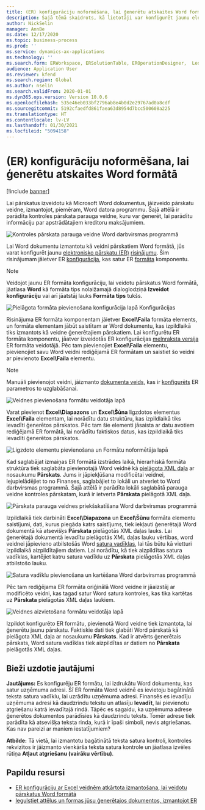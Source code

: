```yaml
---
title: (ER) konfigurāciju noformēšana, lai ģenerētu atskaites Word formātā
description: Šajā tēmā skaidrots, kā lietotāji var konfigurēt jaunu elektronisko pārskatu (ER) formātu, lai ģenerētu pārskatus kā Microsoft Word dokumentus.
author: NickSelin
manager: AnnBe
ms.date: 12/17/2020
ms.topic: business-process
ms.prod: ''
ms.service: dynamics-ax-applications
ms.technology: ''
ms.search.form: ERWorkspace, ERSolutionTable, EROperationDesigner,  LedgerJournalTable, LedgerJournalTransVendPaym
audience: Application User
ms.reviewer: kfend
ms.search.region: Global
ms.author: nselin
ms.search.validFrom: 2020-01-01
ms.dyn365.ops.version: Version 10.0.6
ms.openlocfilehash: 535e46eb033bf2796ab8e4b0d2e29767ad0a8cdf
ms.sourcegitcommit: 5192cfaedfd861faea63d8954d7bcc500608a225
ms.translationtype: HT
ms.contentlocale: lv-LV
ms.lasthandoff: 01/30/2021
ms.locfileid: "5094158"
---
```

# <a name="design-a-new-er-configuration-to-generate-reports-in-word-format"></a>(ER) konfigurāciju noformēšana, lai ģenerētu atskaites Word formātā

[!include [banner](../includes/banner.md)]

Lai pārskatus izveidotu kā Microsoft Word dokumentus, jāizveido pārskatu veidne, izmantojot, piemēram, Word datora programmu. Šajā attēlā ir parādīta kontroles pārskata parauga veidne, kuru var ģenerēt, lai parādītu informāciju par apstrādātajiem kreditoru maksājumiem.

![Kontroles pārskata parauga veidne Word darbvirsmas programmā](./media/er-design-configuration-word-image1.png)

Lai Word dokumentu izmantotu kā veidni pārskatiem Word formātā, jūs varat konfigurēt jaunu [elektronisko pārskatu (ER)](general-electronic-reporting.md) [risinājumu](er-quick-start1-new-solution.md). Šim risinājumam jāietver ER [konfigurācija](general-electronic-reporting.md#Configuration), kas satur ER [formāta](general-electronic-reporting.md#FormatComponentOutbound) komponentu.

> [!NOTE]
> Veidojot jaunu ER formāta konfigurāciju, lai veidotu pārskatus Word formātā, jāatlasa **Word** kā formāta tips nolaižamajā dialoglodziņā **Izveidot konfigurāciju** vai arī jāatstāj lauks **Formāta tips** tukšs.

![Pielāgota formāta pievienošana konfigurācija lapā Konfigurācijas](./media/er-design-configuration-word-image2.gif)

Risinājuma ER formāta komponentam jāietver **Excel\\Faila** formāta elements, un formāta elementam jābūt saistītam ar Word dokumentu, kas izpildlaikā tiks izmantots kā veidne ģenerētajiem pārskatiem. Lai konfigurētu ER formāta komponentu, jāatver izveidotās ER konfigurācijas [melnraksta versija](general-electronic-reporting.md#component-versioning) ER formāta veidotājā. Pēc tam pievienojiet **Excel\\Faila** elementu, pievienojiet savu Word veidni rediģējamā ER formātam un saistiet šo veidni ar pievienoto **Excel\\Faila** elementu.

> [!NOTE]
> Manuāli pievienojot veidni, jāizmanto [dokumenta veids](https://docs.microsoft.com/dynamics365/fin-ops-core/fin-ops/organization-administration/configure-document-management#configure-document-types), kas ir [konfigurēts](electronic-reporting-er-configure-parameters.md#parameters-to-manage-documents) ER parametros to uzglabāšanai.

![Veidnes pievienošana formātu veidotāja lapā](./media/er-design-configuration-word-image3.gif)

Varat pievienot **Excel\\Diapazons** un **Excel\\Šūna** ligzdotos elementus **Excel\\Faila** elementam, lai norādītu datu struktūru, kas izpildlaikā tiks ievadīti ģenerētos pārskatos. Pēc tam šie elementi jāsaista ar datu avotiem rediģējamā ER formātā, lai norādītu faktiskos datus, kas izpildlaikā tiks ievadīti ģenerētos pārskatos.

![Ligzdoto elementu pievienošana un Formātu noformētāja lapā](./media/er-design-configuration-word-image4.gif)

Kad saglabājat izmaiņas ER formātā izstrādes laikā, hierarhiskā formāta struktūra tiek saglabāta pievienotajā Word veidnē kā [pielāgota XML daļa](https://docs.microsoft.com/visualstudio/vsto/custom-xml-parts-overview?view=vs-2019) ar nosaukumu **Pārskats**. Jums ir jāpiekļūšana modificētai veidnei, lejupielādējiet to no Finanses, saglabājiet to lokāli un atveriet to Word darbvirsmas programmā. Šajā attēlā ir parādīta lokāli saglabātā parauga veidne kontroles pārskatam, kurā ir ietverta **Pārskata** pielāgotā XML daļa.

![Pārskata parauga veidnes priekšskatīšana Word darbvirsmas programmā](./media/er-design-configuration-word-image5.gif)

Izpildlaikā tiek darbināti **Excel\\Diapazona** un **Excel\\Šūnu** formāta elementu saistījumi, dati, kurus piegāda katrs saistījums, tiek iekļauti ģenerētajā Word dokumentā kā atsevišķs **Pārskata** pielāgotās XML daļas lauks. Lai ģenerētajā dokumentā ievadītu pielāgotās XML daļas lauku vērtības, word veidnei jāpievieno atbilstošās Word [satura vadīklas](https://docs.microsoft.com/office/client-developer/word/content-controls-in-word), lai tās būtu kā vietturi izpildlaikā aizpildītajiem datiem. Lai norādītu, kā tiek aizpildītas satura vadīklas, kartējiet katru satura vadīklu uz **Pārskata** pielāgotās XML daļas atbilstošo lauku.

![Satura vadīklu pievienošana un kartēšana Word darbvirsmas programmā](./media/er-design-configuration-word-image6.gif)

Pēc tam rediģējama ER formāta oriģinālā Word veidne ir jāaizstāj ar modificēto veidni, kas tagad satur Word satura kontroles, kas tika kartētas uz **Pārskata** pielāgotās XML daļas laukiem.

![Veidnes aizvietošana formātu veidotāja lapā](./media/er-design-configuration-word-image7.gif)

Izpildot konfigurēto ER formātu, pievienotā Word veidne tiek izmantota, lai ģenerētu jaunu pārskatu. Faktiskie dati tiek glabāti Word pārskatā kā pielāgota XML daļa ar nosaukumu **Pārskats**. Kad ir atvērts ģenerētais pārskats, Word satura vadīklas tiek aizpildītas ar datiem no **Pārskata** pielāgotās XML daļas.

## <a name="frequently-asked-questions"></a>Bieži uzdotie jautājumi

**Jautājums:** Es konfigurēju ER formātu, lai izdrukātu Word dokumentu, kas satur uzņēmuma adresi. Šī ER formāta Word veidnē es ievietoju bagātinātā teksta satura vadīklu, lai uzrādītu uzņēmuma adresi. Finansēs es ievadīju uzņēmuma adresi kā daudzrindu tekstu un atlasīju **Ievadīt**, lai pievienotu atgriešanu katrā ievadītajā rindā. Tāpēc es sagaidu, ka uzņēmuma adrese ģenerētos dokumentos parādīsies kā daudzrindu teksts. Tomēr adrese tiek parādīta kā atsevišķa teksta rinda, kurā ir īpaši simboli, nevis atgriešanas. Kas nav pareizi ar maniem iestatījumiem?

**Atbilde:** Tā vietā, lai izmantotu bagātinātā teksta satura kontroli, kontroles rekvizītos ir jāizmanto vienkārša teksta satura kontrole un jāatlasa izvēles rūtiņa **Atļaut atgriešanu (vairāku vērtību)**.

## <a name="additional-resources"></a>Papildu resursi

- [ER konfigurāciju ar Excel veidnēm atkārtota izmantošana, lai veidotu pārskatus Word formātā](./tasks/er-design-configuration-word-2016-11.md)
- [Iegulstiet attēlus un formas jūsu ģenerētajos dokumentos, izmantojot ER](electronic-reporting-embed-images-shapes.md#embed-an-image-in-a-word-document)
